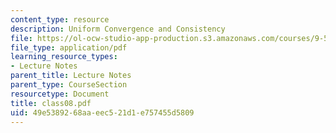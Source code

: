 ```yaml
---
content_type: resource
description: Uniform Convergence and Consistency
file: https://ol-ocw-studio-app-production.s3.amazonaws.com/courses/9-520-statistical-learning-theory-and-applications-spring-2003/49e5389268aaeec521d1e757455d5809_class08.pdf
file_type: application/pdf
learning_resource_types:
- Lecture Notes
parent_title: Lecture Notes
parent_type: CourseSection
resourcetype: Document
title: class08.pdf
uid: 49e53892-68aa-eec5-21d1-e757455d5809
---
```

